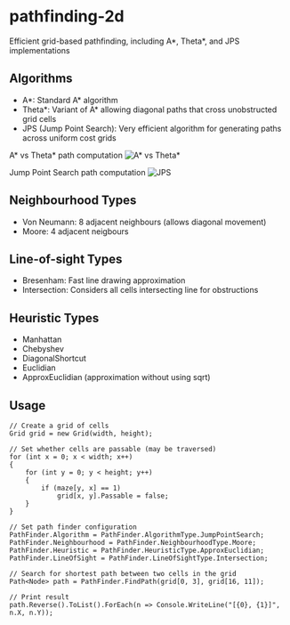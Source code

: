 # pathfinding-2d
Efficient grid-based pathfinding, including A*, Theta*, and JPS implementations

## Algorithms
- A*: Standard A* algorithm
- Theta*: Variant of A* allowing diagonal paths that cross unobstructed grid cells
- JPS (Jump Point Search): Very efficient algorithm for generating paths across uniform cost grids

A* vs Theta* path computation
![A* vs Theta*](http://aigamedev.com/static/tutorials/aap-pathcompare2D.png)

Jump Point Search path computation
![JPS](http://runedegroot.com/wp-content/uploads/sites/2/2015/11/JPS-691x249.png)

## Neighbourhood Types
- Von Neumann: 8 adjacent neighbours (allows diagonal movement)
- Moore: 4 adjacent neigbours

## Line-of-sight Types
- Bresenham: Fast line drawing approximation
- Intersection: Considers all cells intersecting line for obstructions

## Heuristic Types
- Manhattan
- Chebyshev
- DiagonalShortcut
- Euclidian
- ApproxEuclidian (approximation without using sqrt)

## Usage
```
// Create a grid of cells
Grid grid = new Grid(width, height);

// Set whether cells are passable (may be traversed)
for (int x = 0; x < width; x++)
{
    for (int y = 0; y < height; y++)
    {
        if (maze[y, x] == 1)
            grid[x, y].Passable = false;
    }
}

// Set path finder configuration
PathFinder.Algorithm = PathFinder.AlgorithmType.JumpPointSearch;
PathFinder.Neighbourhood = PathFinder.NeighbourhoodType.Moore;
PathFinder.Heuristic = PathFinder.HeuristicType.ApproxEuclidian;
PathFinder.LineOfSight = PathFinder.LineOfSightType.Intersection;

// Search for shortest path between two cells in the grid
Path<Node> path = PathFinder.FindPath(grid[0, 3], grid[16, 11]);

// Print result
path.Reverse().ToList().ForEach(n => Console.WriteLine("[{0}, {1}]", n.X, n.Y));
```
